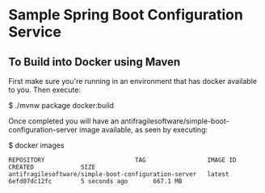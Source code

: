 # Sample Spring Boot Configuration Service

## To Build into Docker using Maven

First make sure you're running in an environment that has docker available to you. Then execute:

$ ./mvnw package docker:build

Once completed you will have an antifragilesoftware/simple-boot-configuration-server image available, as seen by executing:

$ docker images

```
REPOSITORY                         TAG                 IMAGE ID            CREATED             SIZE
antifragilesoftware/simple-boot-configuration-server   latest              6efd07dc12fc        5 seconds ago       667.1 MB
```
